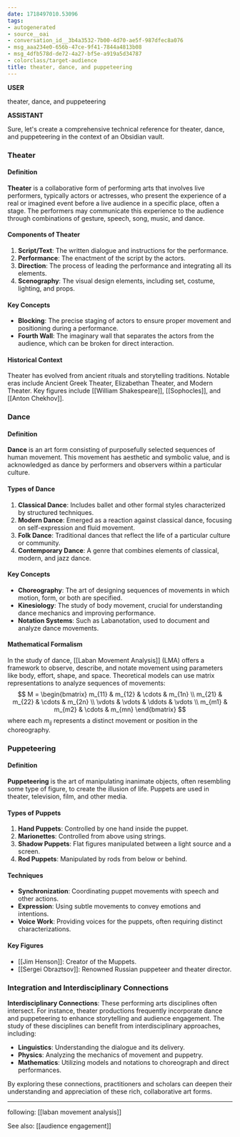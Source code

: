 ```yaml
---
date: 1718497010.53096
tags:
- autogenerated
- source__oai
- conversation_id__3b4a3532-7b00-4d70-ae5f-987dfec8a076
- msg_aaa234e0-656b-47ce-9f41-7844a4813b08
- msg_4dfb578d-de72-4a27-bf5e-a919a5d34787
- colorclass/target-audience
title: theater, dance, and puppeteering
---
```


**USER**

theater, dance, and puppeteering


**ASSISTANT**

Sure, let's create a comprehensive technical reference for theater, dance, and puppeteering in the context of an Obsidian vault.

### Theater

#### Definition
**Theater** is a collaborative form of performing arts that involves live performers, typically actors or actresses, who present the experience of a real or imagined event before a live audience in a specific place, often a stage. The performers may communicate this experience to the audience through combinations of gesture, speech, song, music, and dance.

#### Components of Theater
1. **Script/Text**: The written dialogue and instructions for the performance.
2. **Performance**: The enactment of the script by the actors.
3. **Direction**: The process of leading the performance and integrating all its elements.
4. **Scenography**: The visual design elements, including set, costume, lighting, and props.

#### Key Concepts
- **Blocking**: The precise staging of actors to ensure proper movement and positioning during a performance.
- **Fourth Wall**: The imaginary wall that separates the actors from the audience, which can be broken for direct interaction.

#### Historical Context
Theater has evolved from ancient rituals and storytelling traditions. Notable eras include Ancient Greek Theater, Elizabethan Theater, and Modern Theater. Key figures include [[William Shakespeare]], [[Sophocles]], and [[Anton Chekhov]].

### Dance

#### Definition
**Dance** is an art form consisting of purposefully selected sequences of human movement. This movement has aesthetic and symbolic value, and is acknowledged as dance by performers and observers within a particular culture.

#### Types of Dance
1. **Classical Dance**: Includes ballet and other formal styles characterized by structured techniques.
2. **Modern Dance**: Emerged as a reaction against classical dance, focusing on self-expression and fluid movement.
3. **Folk Dance**: Traditional dances that reflect the life of a particular culture or community.
4. **Contemporary Dance**: A genre that combines elements of classical, modern, and jazz dance.

#### Key Concepts
- **Choreography**: The art of designing sequences of movements in which motion, form, or both are specified.
- **Kinesiology**: The study of body movement, crucial for understanding dance mechanics and improving performance.
- **Notation Systems**: Such as Labanotation, used to document and analyze dance movements.

#### Mathematical Formalism
In the study of dance, [[Laban Movement Analysis]] (LMA) offers a framework to observe, describe, and notate movement using parameters like body, effort, shape, and space. Theoretical models can use matrix representations to analyze sequences of movements:
$$
M = \begin{bmatrix}
m_{11} & m_{12} & \cdots & m_{1n} \\
m_{21} & m_{22} & \cdots & m_{2n} \\
\vdots & \vdots & \ddots & \vdots \\
m_{m1} & m_{m2} & \cdots & m_{mn}
\end{bmatrix}
$$
where each $m_{ij}$ represents a distinct movement or position in the choreography.

### Puppeteering

#### Definition
**Puppeteering** is the art of manipulating inanimate objects, often resembling some type of figure, to create the illusion of life. Puppets are used in theater, television, film, and other media.

#### Types of Puppets
1. **Hand Puppets**: Controlled by one hand inside the puppet.
2. **Marionettes**: Controlled from above using strings.
3. **Shadow Puppets**: Flat figures manipulated between a light source and a screen.
4. **Rod Puppets**: Manipulated by rods from below or behind.

#### Techniques
- **Synchronization**: Coordinating puppet movements with speech and other actions.
- **Expression**: Using subtle movements to convey emotions and intentions.
- **Voice Work**: Providing voices for the puppets, often requiring distinct characterizations.

#### Key Figures
- [[Jim Henson]]: Creator of the Muppets.
- [[Sergei Obraztsov]]: Renowned Russian puppeteer and theater director.

### Integration and Interdisciplinary Connections

**Interdisciplinary Connections**: These performing arts disciplines often intersect. For instance, theater productions frequently incorporate dance and puppeteering to enhance storytelling and audience engagement. The study of these disciplines can benefit from interdisciplinary approaches, including:
- **Linguistics**: Understanding the dialogue and its delivery.
- **Physics**: Analyzing the mechanics of movement and puppetry.
- **Mathematics**: Utilizing models and notations to choreograph and direct performances.

By exploring these connections, practitioners and scholars can deepen their understanding and appreciation of these rich, collaborative art forms.


---


following: [[laban movement analysis]]

See also: [[audience engagement]]